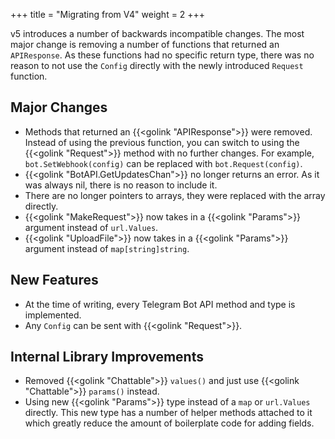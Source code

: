 +++
title = "Migrating from V4"
weight = 2
+++

v5 introduces a number of backwards incompatible changes. The most major change is removing a number of functions that returned an `APIResponse`. As these functions had no specific return type, there was no reason to not use the `Config` directly with the newly introduced `Request` function. 

## Major Changes

* Methods that returned an {{<golink "APIResponse">}} were removed. Instead of using the previous function, you can switch to using the {{<golink "Request">}} method with no further changes. For example, `bot.SetWebhook(config)` can be replaced with `bot.Request(config)`. 
* {{<golink "BotAPI.GetUpdatesChan">}} no longer returns an error. As it was always nil, there is no reason to include it. 
* There are no longer pointers to arrays, they were replaced with the array directly.
* {{<golink "MakeRequest">}} now takes in a {{<golink "Params">}} argument instead of `url.Values`. 
* {{<golink "UploadFile">}} now takes in a {{<golink "Params">}} argument instead of `map[string]string`. 

## New Features

* At the time of writing, every Telegram Bot API method and type is implemented.
* Any `Config` can be sent with {{<golink "Request">}}.

## Internal Library Improvements 

* Removed {{<golink "Chattable">}} `values()` and just use {{<golink "Chattable">}} `params()` instead. 
* Using new {{<golink "Params">}} type instead of a `map` or `url.Values` directly. This new type has a number of helper methods attached to it which greatly reduce the amount of boilerplate code for adding fields.

